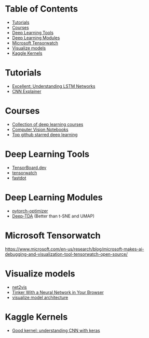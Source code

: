 Table of Contents
=================
   * [Tutorials](#tutorials)
   * [Courses](#courses)
   * [Deep Learning Tools](#deep-learning-tools)
   * [Deep Learning Modules](#deep-learning-modules)
   * [Microsoft Tensorwatch](#microsoft-tensorwatch)
   * [Visualize models](#visualize-models)
   * [Kaggle Kernels](#kaggle-kernels)

# Tutorials
- [Excellent: Understanding LSTM Networks](http://colah.github.io/posts/2015-08-Understanding-LSTMs/)
- [CNN Explainer](https://poloclub.github.io/cnn-explainer/)

# Courses
- [Collection of deep learning courses](https://deep-learning-drizzle.github.io/index.html)
- [Computer Vision Notebooks](https://www.qblocks.cloud/creators/computer-vision-google-colab-notebooks)
- [Top github starred deep learning](https://github.com/bhishanpdl/Top-Deep-Learning)

# Deep Learning Tools
- [TensorBoard.dev](https://tensorboard.dev/)
- [tensorwatch](https://github.com/microsoft/tensorwatch)
- [fastdot](https://fastai.github.io/fastdot/)

# Deep Learning Modules
- [pytorch-optimizer](https://github.com/jettify/pytorch-optimizer)
- [Deep-TDA](https://mlcolvar.readthedocs.io/en/latest/notebooks/tutorials/cvs_DeepTDA.html) (Better than t-SNE and UMAP)

# Microsoft Tensorwatch
https://www.microsoft.com/en-us/research/blog/microsoft-makes-ai-debugging-and-visualization-tool-tensorwatch-open-source/


# Visualize models
- [net2vis](https://viscom.net2vis.uni-ulm.de/)
- [Tinker With a Neural Network in Your Browser](http://playground.tensorflow.org/#activation=tanh&batchSize=10&dataset=spiral&regDataset=reg-plane&learningRate=0.03&regularizationRate=0&noise=0&networkShape=4,2&seed=0.76725&showTestData=false&discretize=false&percTrainData=50&x=true&y=true&xTimesY=false&xSquared=false&ySquared=false&cosX=false&sinX=false&cosY=false&sinY=false&collectStats=false&problem=classification&initZero=false&hideText=false)
- [visualize model architecture](https://www.linkedin.com/posts/philipvollet_datascience-deeplearning-machinelearning-activity-6891784784658735104-rNC-/)

# Kaggle Kernels
- [Good kernel: understanding CNN with keras](https://www.kaggle.com/amarjeet007/visualize-cnn-with-keras)
